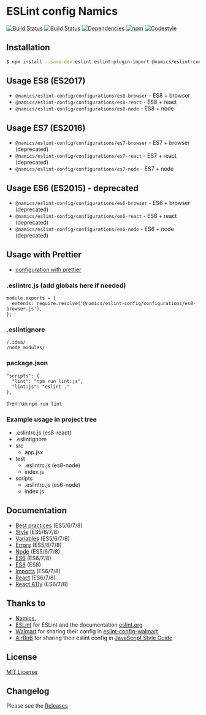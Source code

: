 # ESLint config Namics

[![Build Status](https://img.shields.io/travis/namics/eslint-config-namics/master.svg)](https://travis-ci.org/namics/eslint-config-namics)
[![Build Status](https://ci.appveyor.com/api/projects/status/sroqr91h6gjecoqi/branch/master?svg=true)](https://ci.appveyor.com/project/smollweide/eslint-config-namics/branch/master)
[![Dependencies](https://img.shields.io/david/namics/eslint-config-namics/master.svg)](https://david-dm.org/namics/eslint-config-namics)
[![npm](https://img.shields.io/npm/v/@namics/eslint-config.svg)](https://www.npmjs.com/package/@namics/eslint-config)
[![Codestyle](https://img.shields.io/badge/codestyle-namics-green.svg)](https://github.com/namics/eslint-config-namics)

## Installation
```bash
$ npm install --save-dev eslint eslint-plugin-import @namics/eslint-config
```

## Usage ES8 (ES2017)
- `@namics/eslint-config/configurations/es8-browser` - ES8 + browser
- `@namics/eslint-config/configurations/es8-react` - ES8 + react
- `@namics/eslint-config/configurations/es8-node` - ES8 + node

## Usage ES7 (ES2016)
- `@namics/eslint-config/configurations/es7-browser` - ES7 + browser (deprecated)
- `@namics/eslint-config/configurations/es7-react` - ES7 + react (deprecated)
- `@namics/eslint-config/configurations/es7-node` - ES7 + node

## Usage ES6 (ES2015) - deprecated
- `@namics/eslint-config/configurations/es6-browser` - ES6 + browser (deprecated)
- `@namics/eslint-config/configurations/es6-react` - ES6 + react (deprecated)
- `@namics/eslint-config/configurations/es6-node` - ES6 + node (deprecated)

## Usage with Prettier
- [configuration with prettier](./documentation/with-prettier.md)


### .eslintrc.js (add globals here if needed)
```
module.exports = {
  extends: require.resolve('@namics/eslint-config/configurations/es8-browser.js'),
};
```

### .eslintignore
```
/.idea/
/node_modules/
```

### package.json
```
"scripts": {
  "lint": "npm run lint:js",
  "lint:js": "eslint ."
},
```
then run `npm run lint`

### Example usage in project tree
- .eslintrc.js (es8-react)
- .eslintignore
- src
    - app.jsx
- test
    - .eslintrc.js (es8-node)
    - index.js
- scripts
    - .eslintrc.js (es6-node)
    - index.js

## Documentation
- [Best practices](./documentation/best-practices.md) (ES5/6/7/8)
- [Style](./documentation/style.md) (ES5/6/7/8)
- [Variables](./documentation/variables.md) (ES5/6/7/8)
- [Errors](./documentation/errors.md) (ES5/6/7/8)
- [Node](./documentation/node.md) (ES5/6/7/8)
- [ES6](./documentation/es6.md) (ES6/7/8)
- [ES8](./documentation/es8.md) (ES8)
- [Imports](./documentation/imports.md) (ES6/7/8)
- [React](./documentation/react.md) (ES6/7/8)
- [React A11y](./documentation/react-a11y.md) (ES6/7/8)

## Thanks to
* [Namics.](https://www.namics.com/en/)
* [ESLint](https://github.com/eslint/eslint) for ESLint and the documentation [eslint.org](http://eslint.org/)
* [Walmart](https://github.com/walmartlabs) for sharing their config in [eslint-config-walmart](https://github.com/walmartlabs/eslint-config-walmart)
* [AirBnB](https://github.com/airbnb) for sharing their eslint config in [JavaScript Style Guide](https://github.com/airbnb/javascript)

## License
[MIT License](./LICENSE)


## Changelog
Please see the [Releases](https://github.com/namics/eslint-config-namics/releases)
